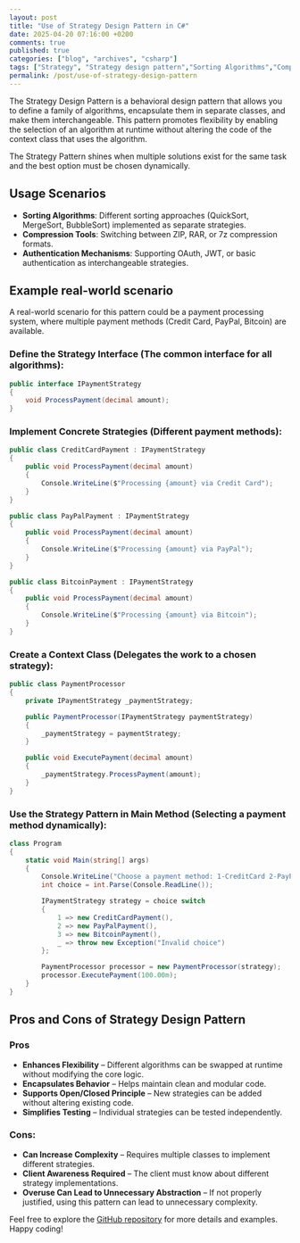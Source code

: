 ```yaml
---
layout: post
title: "Use of Strategy Design Pattern in C#"
date: 2025-04-20 07:16:00 +0200
comments: true
published: true
categories: ["blog", "archives", "csharp"]
tags: ["Strategy", "Strategy design pattern","Sorting Algorithms","Compression Tools","Authentication Mechanisms","payment processing system"]
permalink: /post/use-of-strategy-design-pattern
---
```


The Strategy Design Pattern is a behavioral design pattern that allows you to define a family of algorithms, encapsulate them in separate classes, and make them interchangeable. This pattern promotes flexibility by enabling the selection of an algorithm at runtime without altering the code of the context class that uses the algorithm.

The Strategy Pattern shines when multiple solutions exist for the same task and the best option must be chosen dynamically.

## Usage Scenarios

- **Sorting Algorithms**: Different sorting approaches (QuickSort, MergeSort, BubbleSort) implemented as separate strategies.
- **Compression Tools**: Switching between ZIP, RAR, or 7z compression formats.
- **Authentication Mechanisms**: Supporting OAuth, JWT, or basic authentication as interchangeable strategies.

## Example real-world scenario

A real-world scenario for this pattern could be a payment processing system, where multiple payment methods (Credit Card, PayPal, Bitcoin) are available.

### Define the Strategy Interface (The common interface for all algorithms):

```csharp
public interface IPaymentStrategy
{
    void ProcessPayment(decimal amount);
}
```
### Implement Concrete Strategies (Different payment methods):

```csharp
public class CreditCardPayment : IPaymentStrategy
{
    public void ProcessPayment(decimal amount)
    {
        Console.WriteLine($"Processing {amount} via Credit Card");
    }
}

public class PayPalPayment : IPaymentStrategy
{
    public void ProcessPayment(decimal amount)
    {
        Console.WriteLine($"Processing {amount} via PayPal");
    }
}

public class BitcoinPayment : IPaymentStrategy
{
    public void ProcessPayment(decimal amount)
    {
        Console.WriteLine($"Processing {amount} via Bitcoin");
    }
}
```

### Create a Context Class (Delegates the work to a chosen strategy):

```csharp
public class PaymentProcessor
{
    private IPaymentStrategy _paymentStrategy;

    public PaymentProcessor(IPaymentStrategy paymentStrategy)
    {
        _paymentStrategy = paymentStrategy;
    }

    public void ExecutePayment(decimal amount)
    {
        _paymentStrategy.ProcessPayment(amount);
    }
}
```

### Use the Strategy Pattern in Main Method (Selecting a payment method dynamically):

```csharp
class Program
{
    static void Main(string[] args)
    {
        Console.WriteLine("Choose a payment method: 1-CreditCard 2-PayPal 3-Bitcoin");
        int choice = int.Parse(Console.ReadLine());

        IPaymentStrategy strategy = choice switch
        {
            1 => new CreditCardPayment(),
            2 => new PayPalPayment(),
            3 => new BitcoinPayment(),
            _ => throw new Exception("Invalid choice")
        };

        PaymentProcessor processor = new PaymentProcessor(strategy);
        processor.ExecutePayment(100.00m);
    }
}
```

## Pros and Cons of Strategy Design Pattern

### Pros
- **Enhances Flexibility** – Different algorithms can be swapped at runtime without modifying the core logic.
- **Encapsulates Behavior** – Helps maintain clean and modular code.
- **Supports Open/Closed Principle** – New strategies can be added without altering existing code.
- **Simplifies Testing** – Individual strategies can be tested independently.

### Cons:
- **Can Increase Complexity** – Requires multiple classes to implement different strategies.
- **Client Awareness Required** – The client must know about different strategy implementations.
- **Overuse Can Lead to Unnecessary Abstraction** – If not properly justified, using this pattern can lead to unnecessary complexity.

Feel free to explore the [GitHub repository](https://github.com/lijotech/CSharpCodeExamples/tree/main/UseOfStrategyDesignPattern) for more details and examples. Happy coding!